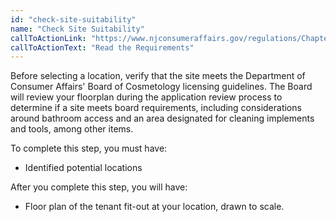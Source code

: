 ```yaml
---
id: "check-site-suitability"
name: "Check Site Suitability"
callToActionLink: "https://www.njconsumeraffairs.gov/regulations/Chapter-28-Board-of-Cosmetology-and-Hairstyling.pdf"
callToActionText: "Read the Requirements"
---
```


Before selecting a location, verify that the site meets the Department of Consumer Affairs' Board of Cosmetology licensing guidelines. The Board will review your floorplan during the application review process to determine if a site meets board requirements, including considerations around bathroom access and an area designated for cleaning implements and tools, among other items.

To complete this step, you must have:
- Identified potential locations

After you complete this step, you will have:
- Floor plan of the tenant fit-out at your location, drawn to scale.
